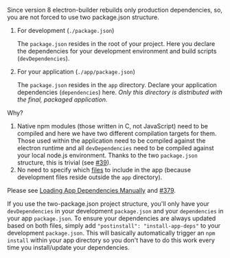 Since version 8 electron-builder rebuilds only production dependencies, so, you are not forced to use two package.json structure.

1. For development (`./package.json`)

   The `package.json` resides in the root of your project. Here you declare the dependencies for your development environment and build scripts (`devDependencies`).

2. For your application (`./app/package.json`)

   The `package.json` resides in the `app` directory. Declare your application dependencies (`dependencies`) here. *Only this directory is distributed with the final, packaged application.*

Why?

1. Native npm modules (those written in C, not JavaScript) need to be compiled and here we have two different compilation targets for them. Those used within the application need to be compiled against the electron runtime and all `devDependencies` need to be compiled against your local node.js environment. Thanks to the two `package.json` structure, this is trivial (see [#39](https://github.com/electron-userland/electron-builder/issues/39)).
2. No need to specify which [files](https://github.com/electron-userland/electron-builder/wiki/Options#BuildMetadata-files) to include in the app (because development files reside outside the `app` directory).

Please see [Loading App Dependencies Manually](https://github.com/electron-userland/electron-builder/wiki/Loading-App-Dependencies-Manually) and [#379](https://github.com/electron-userland/electron-builder/issues/379#issuecomment-218503881).

If you use the two-package.json project structure, you'll only have your `devDependencies` in your development `package.json` and your `dependencies` in your app `package.json`. To ensure your dependencies are always updated based on both files, simply add `"postinstall": "install-app-deps"` to your development `package.json`. This will basically automatically trigger an `npm install` within your app directory so you don't have to do this work every time you install/update your dependencies.
